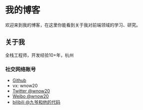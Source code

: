 # 我的博客

欢迎来到我的博客，在这里你能看到关于我对前端领域的学习、研究。

## 关于我
全栈工程师，开发经验10+年，杭州

### 社交网络账号
- [Github](https://github.com/wnow20)
- vx: wnow20
- [Twitter @wnow20](https://twitter.com/wnow20)
- [Weibo @wnow20](https://weibo.com/u/2108683802)
- [bilibili @九爷和他的代码](https://space.bilibili.com/20877478)

